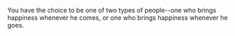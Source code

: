 You have the choice to be one of two types of people--one who brings happiness whenever he comes, or one who brings happiness whenever he goes.
